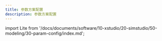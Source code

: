 ```yaml
---
title: 参数方案配置
description: 参数方案配置
---
```


import Lite from '/docs/documents/software/10-xstudio/20-simstudio/50-modeling/30-param-config/index.md';

<Lite />

